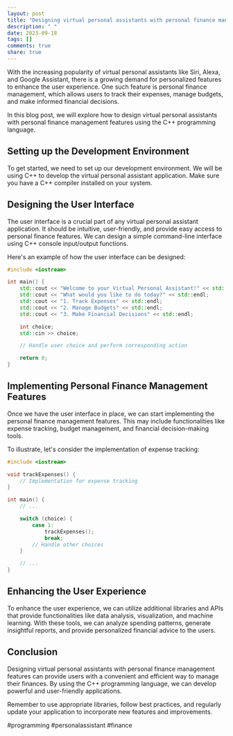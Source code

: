 ```yaml
---
layout: post
title: "Designing virtual personal assistants with personal finance management features using C++"
description: " "
date: 2023-09-18
tags: []
comments: true
share: true
---
```


With the increasing popularity of virtual personal assistants like Siri, Alexa, and Google Assistant, there is a growing demand for personalized features to enhance the user experience. One such feature is personal finance management, which allows users to track their expenses, manage budgets, and make informed financial decisions.

In this blog post, we will explore how to design virtual personal assistants with personal finance management features using the C++ programming language. 

## Setting up the Development Environment

To get started, we need to set up our development environment. We will be using C++ to develop the virtual personal assistant application. Make sure you have a C++ compiler installed on your system.

## Designing the User Interface

The user interface is a crucial part of any virtual personal assistant application. It should be intuitive, user-friendly, and provide easy access to personal finance features. We can design a simple command-line interface using C++ console input/output functions.

Here's an example of how the user interface can be designed:

```cpp
#include <iostream>

int main() {
	std::cout << "Welcome to your Virtual Personal Assistant!" << std::endl;
	std::cout << "What would you like to do today?" << std::endl;
	std::cout << "1. Track Expenses" << std::endl;
	std::cout << "2. Manage Budgets" << std::endl;
	std::cout << "3. Make Financial Decisions" << std::endl;

	int choice;
	std::cin >> choice;

	// Handle user choice and perform corresponding action

	return 0;
}
```

## Implementing Personal Finance Management Features

Once we have the user interface in place, we can start implementing the personal finance management features. This may include functionalities like expense tracking, budget management, and financial decision-making tools.

To illustrate, let's consider the implementation of expense tracking:

```cpp
#include <iostream>

void trackExpenses() {
	// Implementation for expense tracking
}

int main() {
	// ...

	switch (choice) {
		case 1:
			trackExpenses();
			break;
		// Handle other choices
	}

	// ...
}
```

## Enhancing the User Experience

To enhance the user experience, we can utilize additional libraries and APIs that provide functionalities like data analysis, visualization, and machine learning. With these tools, we can analyze spending patterns, generate insightful reports, and provide personalized financial advice to the users.

## Conclusion

Designing virtual personal assistants with personal finance management features can provide users with a convenient and efficient way to manage their finances. By using the C++ programming language, we can develop powerful and user-friendly applications.

Remember to use appropriate libraries, follow best practices, and regularly update your application to incorporate new features and improvements.

#programming #personalassistant #finance